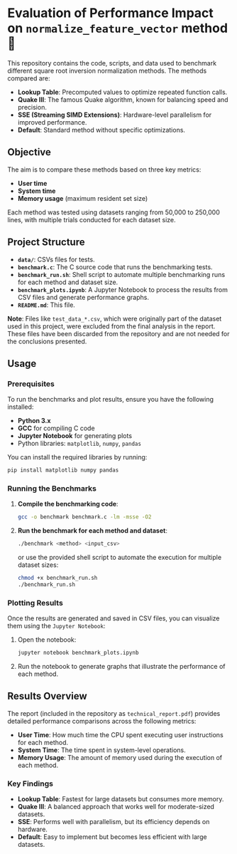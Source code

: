 # Evaluation of Performance Impact on `normalize_feature_vector` method 🚀

This repository contains the code, scripts, and data used to benchmark different square root inversion normalization methods. The methods compared are:

- **Lookup Table**: Precomputed values to optimize repeated function calls.
- **Quake III**: The famous Quake algorithm, known for balancing speed and precision.
- **SSE (Streaming SIMD Extensions)**: Hardware-level parallelism for improved performance.
- **Default**: Standard method without specific optimizations.

## Objective

The aim is to compare these methods based on three key metrics:

- **User time**
- **System time**
- **Memory usage** (maximum resident set size)

Each method was tested using datasets ranging from 50,000 to 250,000 lines, with multiple trials conducted for each dataset size.

## Project Structure

- **`data/`**: CSVs files for tests.
- **`benchmark.c`**: The C source code that runs the benchmarking tests.
- **`benchmark_run.sh`**: Shell script to automate multiple benchmarking runs for each method and dataset size.
- **`benchmark_plots.ipynb`**: A Jupyter Notebook to process the results from CSV files and generate performance graphs.
- **`README.md`**: This file.

**Note**: Files like `test_data_*.csv`, which were originally part of the dataset used in this project, were excluded from the final analysis in the report. These files have been discarded from the repository and are not needed for the conclusions presented.

## Usage

### Prerequisites

To run the benchmarks and plot results, ensure you have the following installed:

- **Python 3.x**
- **GCC** for compiling C code
- **Jupyter Notebook** for generating plots
- Python libraries: `matplotlib`, `numpy`, `pandas`

You can install the required libraries by running:

```bash
pip install matplotlib numpy pandas
```

### Running the Benchmarks

1. **Compile the benchmarking code**:

   ```bash
   gcc -o benchmark benchmark.c -lm -msse -O2
   ```

2. **Run the benchmark for each method and dataset**:

   ```bash
   ./benchmark <method> <input_csv>
   ```

   or use the provided shell script to automate the execution for multiple dataset sizes:

   ```bash
   chmod +x benchmark_run.sh
   ./benchmark_run.sh
   ```

### Plotting Results

Once the results are generated and saved in CSV files, you can visualize them using the `Jupyter Notebook`:

1. Open the notebook:

   ```bash
   jupyter notebook benchmark_plots.ipynb
   ```

2. Run the notebook to generate graphs that illustrate the performance of each method.

## Results Overview

The report (included in the repository as `technical_report.pdf`) provides detailed performance comparisons across the following metrics:

- **User Time**: How much time the CPU spent executing user instructions for each method.
- **System Time**: The time spent in system-level operations.
- **Memory Usage**: The amount of memory used during the execution of each method.

### Key Findings

- **Lookup Table**: Fastest for large datasets but consumes more memory.
- **Quake III**: A balanced approach that works well for moderate-sized datasets.
- **SSE**: Performs well with parallelism, but its efficiency depends on hardware.
- **Default**: Easy to implement but becomes less efficient with large datasets.

